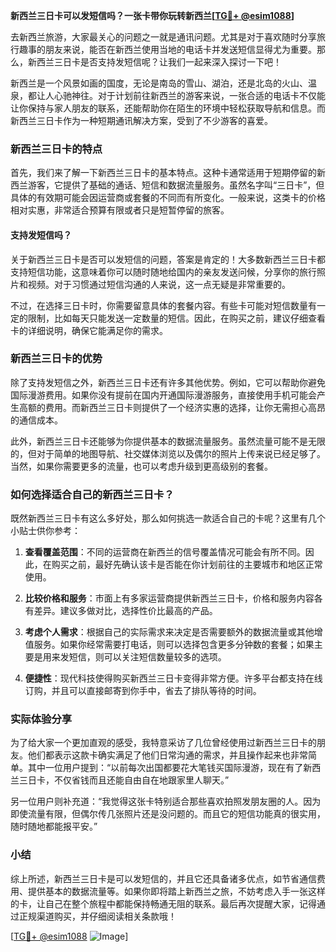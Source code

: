 **新西兰三日卡可以发短信吗？一张卡带你玩转新西兰[[TG💪+ @esim1088](https://t.me/s/esim1088)]**

去新西兰旅游，大家最关心的问题之一就是通讯问题。尤其是对于喜欢随时分享旅行趣事的朋友来说，能否在新西兰使用当地的电话卡并发送短信显得尤为重要。那么，新西兰三日卡是否支持发短信呢？让我们一起来深入探讨一下吧！

新西兰是一个风景如画的国度，无论是南岛的雪山、湖泊，还是北岛的火山、温泉，都让人心驰神往。对于计划前往新西兰的游客来说，一张合适的电话卡不仅能让你保持与家人朋友的联系，还能帮助你在陌生的环境中轻松获取导航和信息。而新西兰三日卡作为一种短期通讯解决方案，受到了不少游客的喜爱。

### 新西兰三日卡的特点

首先，我们来了解一下新西兰三日卡的基本特点。这种卡通常适用于短期停留的新西兰游客，它提供了基础的通话、短信和数据流量服务。虽然名字叫“三日卡”，但具体的有效期可能会因运营商或套餐的不同而有所变化。一般来说，这类卡的价格相对实惠，非常适合预算有限或者只是短暂停留的旅客。

#### 支持发短信吗？

关于新西兰三日卡是否可以发短信的问题，答案是肯定的！大多数新西兰三日卡都支持短信功能，这意味着你可以随时随地给国内的亲友发送问候，分享你的旅行照片和视频。对于习惯通过短信沟通的人来说，这一点无疑是非常重要的。

不过，在选择三日卡时，你需要留意具体的套餐内容。有些卡可能对短信数量有一定的限制，比如每天只能发送一定数量的短信。因此，在购买之前，建议仔细查看卡的详细说明，确保它能满足你的需求。

### 新西兰三日卡的优势

除了支持发短信之外，新西兰三日卡还有许多其他优势。例如，它可以帮助你避免国际漫游费用。如果你没有提前在国内开通国际漫游服务，直接使用手机可能会产生高额的费用。而新西兰三日卡则提供了一个经济实惠的选择，让你无需担心高昂的通信成本。

此外，新西兰三日卡还能够为你提供基本的数据流量服务。虽然流量可能不是无限的，但对于简单的地图导航、社交媒体浏览以及偶尔的照片上传来说已经足够了。当然，如果你需要更多的流量，也可以考虑升级到更高级别的套餐。

### 如何选择适合自己的新西兰三日卡？

既然新西兰三日卡有这么多好处，那么如何挑选一款适合自己的卡呢？这里有几个小贴士供你参考：

1. **查看覆盖范围**：不同的运营商在新西兰的信号覆盖情况可能会有所不同。因此，在购买之前，最好先确认该卡是否能在你计划前往的主要城市和地区正常使用。
   
2. **比较价格和服务**：市面上有多家运营商提供新西兰三日卡，价格和服务内容各有差异。建议多做对比，选择性价比最高的产品。

3. **考虑个人需求**：根据自己的实际需求来决定是否需要额外的数据流量或其他增值服务。如果你经常需要打电话，则可以选择包含更多分钟数的套餐；如果主要是用来发短信，则可以关注短信数量较多的选项。

4. **便捷性**：现代科技使得购买新西兰三日卡变得非常方便。许多平台都支持在线订购，并且可以直接邮寄到你手中，省去了排队等待的时间。

### 实际体验分享

为了给大家一个更加直观的感受，我特意采访了几位曾经使用过新西兰三日卡的朋友。他们都表示这款卡确实满足了他们日常沟通的需求，并且操作起来也非常简单。其中一位用户提到：“以前每次出国都要花大笔钱买国际漫游，现在有了新西兰三日卡，不仅省钱而且还能自由自在地跟家里人聊天。”

另一位用户则补充道：“我觉得这张卡特别适合那些喜欢拍照发朋友圈的人。因为即使流量有限，但偶尔传几张照片还是没问题的。而且它的短信功能真的很实用，随时随地都能报平安。”

### 小结

综上所述，新西兰三日卡是可以发短信的，并且它还具备诸多优点，如节省通信费用、提供基本的数据流量等。如果你即将踏上新西兰之旅，不妨考虑入手一张这样的卡，让自己在整个旅程中都能保持畅通无阻的联系。最后再次提醒大家，记得通过正规渠道购买，并仔细阅读相关条款哦！

[[TG💪+ @esim1088](https://t.me/s/esim1088) ![Image](https://i.postimg.cc/4NQfJmqS/Snipaste-2025-05-13-00-14-12.png)]